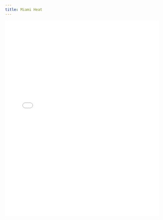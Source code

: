 ```yaml
---
title: Miami Heat
---
```


<iframe id="igraph" scrolling="no" style="border:none;" seamless="seamless" src="/plots/NBA/MIA.html" height="640" width="100%"></iframe>